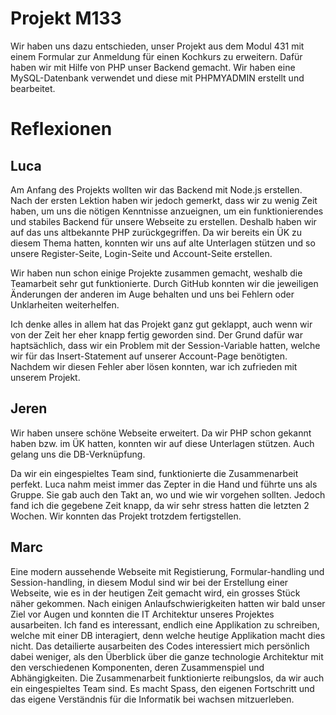 # Projekt M133
Wir haben uns dazu entschieden, unser Projekt aus dem Modul 431 mit einem Formular zur Anmeldung für einen Kochkurs zu erweitern. 
Dafür haben wir mit Hilfe von PHP unser Backend gemacht. Wir haben eine MySQL-Datenbank verwendet und diese mit PHPMYADMIN erstellt und bearbeitet. 

# Reflexionen
## Luca
Am Anfang des Projekts wollten wir das Backend mit Node.js erstellen. Nach der ersten Lektion haben wir jedoch gemerkt, dass wir zu wenig Zeit haben, um uns die nötigen Kenntnisse anzueignen, um ein funktionierendes und stabiles Backend für unsere Webseite zu erstellen. Deshalb haben wir auf das uns altbekannte PHP zurückgegriffen. Da wir bereits ein ÜK zu diesem Thema hatten, konnten wir uns auf alte Unterlagen stützen und so unsere Register-Seite, Login-Seite und Account-Seite erstellen. 

Wir haben nun schon einige Projekte zusammen gemacht, weshalb die Teamarbeit sehr gut funktionierte. Durch GitHub konnten wir die jeweiligen Änderungen der anderen im Auge behalten und uns bei Fehlern oder Unklarheiten weiterhelfen.

Ich denke alles in allem hat das Projekt ganz gut geklappt, auch wenn wir von der Zeit her eher knapp fertig geworden sind. Der Grund dafür war haptsächlich, dass wir ein Problem mit der Session-Variable hatten, welche wir für das Insert-Statement auf unserer Account-Page benötigten. Nachdem wir diesen Fehler aber lösen konnten, war ich zufrieden mit unserem Projekt.

## Jeren

Wir haben unsere schöne Webseite erweitert. Da wir PHP schon gekannt haben bzw. im ÜK hatten, konnten wir auf diese Unterlagen stützen. Auch gelang uns die DB-Verknüpfung. 

Da wir ein eingespieltes Team sind, funktionierte die Zusammenarbeit perfekt. Luca nahm meist immer das Zepter in die Hand und führte uns als Gruppe. Sie gab auch den Takt an, wo und wie wir vorgehen sollten. 
Jedoch fand ich die gegebene Zeit knapp, da wir sehr stress hatten die letzten 2 Wochen. Wir konnten das Projekt trotzdem fertigstellen.

## Marc

Eine modern aussehende Webseite mit Registierung, Formular-handling und Session-handling, in diesem Modul sind wir bei der Erstellung einer Webseite, wie es in der heutigen Zeit gemacht wird, ein grosses Stück näher gekommen. Nach einigen Anlaufschwierigkeiten hatten wir bald unser Ziel vor Augen und konnten die IT Architektur unseres Projektes ausarbeiten. Ich fand es interessant, endlich eine Applikation zu schreiben, welche mit einer DB interagiert, denn welche heutige Applikation macht dies nicht. Das detailierte ausarbeiten des Codes interessiert mich persönlich dabei weniger, als den Überblick über die ganze technologie Architektur mit den verschiedenen Komponenten, deren Zusammenspiel und Abhängigkeiten. Die Zusammenarbeit funktionierte reibungslos, da wir auch ein eingespieltes Team sind. Es macht Spass, den eigenen Fortschritt und das eigene Verständnis für die Informatik bei wachsen mitzuerleben.
